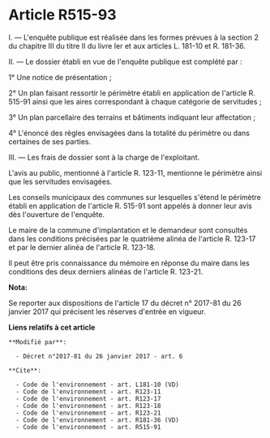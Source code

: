 # Article R515-93

I. ― L'enquête publique est réalisée dans les formes prévues à la section 2 du chapitre III du titre II du livre Ier et aux
articles L. 181-10 et R. 181-36. 

II. ― Le dossier établi en vue de l'enquête publique est complété par : 

1° Une notice de présentation ; 

2° Un plan faisant ressortir le périmètre établi en application de l'article R. 515-91 ainsi que les aires correspondant à
chaque catégorie de servitudes ; 

3° Un plan parcellaire des terrains et bâtiments indiquant leur affectation ; 

4° L'énoncé des règles envisagées dans la totalité du périmètre ou dans certaines de ses parties. 

III. ― Les frais de dossier sont à la charge de l'exploitant. 

L'avis au public, mentionné à l'article R. 123-11, mentionne le périmètre ainsi que les servitudes envisagées. 

Les conseils municipaux des communes sur lesquelles s'étend le périmètre établi en application de l'article R. 515-91 sont
appelés à donner leur avis dès l'ouverture de l'enquête. 

Le maire de la commune d'implantation et le demandeur sont consultés dans les conditions précisées par le quatrième alinéa de
l'article R. 123-17 et par le dernier alinéa de l'article R. 123-18. 

Il peut être pris connaissance du mémoire en réponse du maire dans les conditions des deux derniers alinéas de l'article R.
123-21.

**Nota:**

Se reporter aux dispositions de l'article 17 du décret n° 2017-81 du 26 janvier 2017 qui précisent les réserves d'entrée en
vigueur.

**Liens relatifs à cet article**

	**Modifié par**:

	  - Décret n°2017-81 du 26 janvier 2017 - art. 6

	**Cite**:

	  - Code de l'environnement - art. L181-10 (VD)
	  - Code de l'environnement - art. R123-11
	  - Code de l'environnement - art. R123-17
	  - Code de l'environnement - art. R123-18
	  - Code de l'environnement - art. R123-21
	  - Code de l'environnement - art. R181-36 (VD)
	  - Code de l'environnement - art. R515-91
